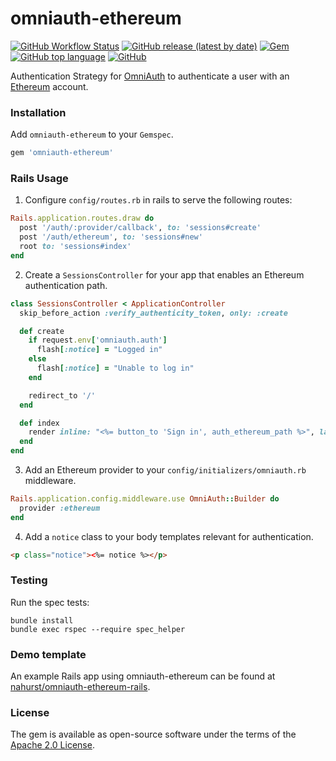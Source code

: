 # omniauth-ethereum

[![GitHub Workflow Status](https://img.shields.io/github/workflow/status/q9f/omniauth-ethereum/Test)](https://github.com/q9f/omniauth-ethereum/actions)
[![GitHub release (latest by date)](https://img.shields.io/github/v/release/q9f/omniauth-ethereum)](https://github.com/q9f/omniauth-ethereum/releases)
[![Gem](https://img.shields.io/gem/v/omniauth-ethereum)](https://rubygems.org/gems/omniauth-ethereum)
[![GitHub top language](https://img.shields.io/github/languages/top/q9f/omniauth-ethereum?color=red)](https://github.com/q9f/omniauth-ethereum/pulse)
[![GitHub](https://img.shields.io/github/license/q9f/omniauth-ethereum)](LICENSE)

Authentication Strategy for [OmniAuth](https://github.com/omniauth/omniauth) to authenticate a user with an [Ethereum](https://ethereum.org) account.

### Installation
Add `omniauth-ethereum` to your `Gemspec`.

```ruby
gem 'omniauth-ethereum'
```

### Rails Usage
1. Configure `config/routes.rb` in rails to serve the following routes:

```ruby
Rails.application.routes.draw do
  post '/auth/:provider/callback', to: 'sessions#create'
  post '/auth/ethereum', to: 'sessions#new'
  root to: 'sessions#index'
end
```

2. Create a `SessionsController` for your app that enables an Ethereum authentication path.

```ruby
class SessionsController < ApplicationController
  skip_before_action :verify_authenticity_token, only: :create

  def create
    if request.env['omniauth.auth']
      flash[:notice] = "Logged in"
    else
      flash[:notice] = "Unable to log in"
    end

    redirect_to '/'
  end

  def index
    render inline: "<%= button_to 'Sign in', auth_ethereum_path %>", layout: true
  end
end
```

3. Add an Ethereum provider to your `config/initializers/omniauth.rb` middleware.

```ruby
Rails.application.config.middleware.use OmniAuth::Builder do
  provider :ethereum
end
```

4. Add a `notice` class to your body templates relevant for authentication.

```html
<p class="notice"><%= notice %></p>
```

### Testing
Run the spec tests:

```shell
bundle install
bundle exec rspec --require spec_helper
```

### Demo template
An example Rails app using omniauth-ethereum can be found at [nahurst/omniauth-ethereum-rails](https://github.com/nahurst/omniauth-ethereum-rails).

### License
The gem is available as open-source software under the terms of the [Apache 2.0 License](LICENSE).
